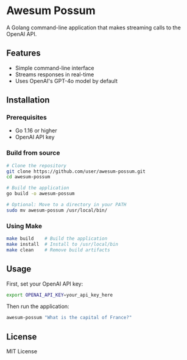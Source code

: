 # Awesum Possum

A Golang command-line application that makes streaming calls to the OpenAI API.

## Features

- Simple command-line interface
- Streams responses in real-time
- Uses OpenAI's GPT-4o model by default

## Installation

### Prerequisites

- Go 1.16 or higher
- OpenAI API key

### Build from source

```bash
# Clone the repository
git clone https://github.com/user/awesum-possum.git
cd awesum-possum

# Build the application
go build -o awesum-possum

# Optional: Move to a directory in your PATH
sudo mv awesum-possum /usr/local/bin/
```

### Using Make

```bash
make build    # Build the application
make install  # Install to /usr/local/bin
make clean    # Remove build artifacts
```

## Usage

First, set your OpenAI API key:

```bash
export OPENAI_API_KEY=your_api_key_here
```

Then run the application:

```bash
awesum-possum "What is the capital of France?"
```

## License

MIT License